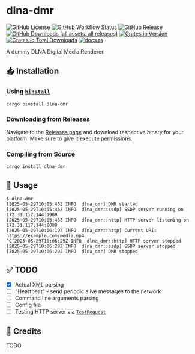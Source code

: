 # dlna-dmr

[![GitHub License](https://img.shields.io/github/license/PRO-2684/dlna-dmr?logo=opensourceinitiative)](https://github.com/PRO-2684/dlna-dmr/blob/main/LICENSE)
[![GitHub Workflow Status](https://img.shields.io/github/actions/workflow/status/PRO-2684/dlna-dmr/release.yml?logo=githubactions)](https://github.com/PRO-2684/dlna-dmr/blob/main/.github/workflows/release.yml)
[![GitHub Release](https://img.shields.io/github/v/release/PRO-2684/dlna-dmr?logo=githubactions)](https://github.com/PRO-2684/dlna-dmr/releases)
[![GitHub Downloads (all assets, all releases)](https://img.shields.io/github/downloads/PRO-2684/dlna-dmr/total?logo=github)](https://github.com/PRO-2684/dlna-dmr/releases)
[![Crates.io Version](https://img.shields.io/crates/v/dlna-dmr?logo=rust)](https://crates.io/crates/dlna-dmr)
[![Crates.io Total Downloads](https://img.shields.io/crates/d/dlna-dmr?logo=rust)](https://crates.io/crates/dlna-dmr)
[![docs.rs](https://img.shields.io/docsrs/dlna-dmr?logo=rust)](https://docs.rs/dlna-dmr)

A dummy DLNA Digital Media Renderer.

## 📥 Installation

### Using [`binstall`](https://github.com/cargo-bins/cargo-binstall)

```shell
cargo binstall dlna-dmr
```

### Downloading from Releases

Navigate to the [Releases page](https://github.com/PRO-2684/dlna-dmr/releases) and download respective binary for your platform. Make sure to give it execute permissions.

### Compiling from Source

```shell
cargo install dlna-dmr
```

## 📖 Usage

```shell
$ dlna-dmr
[2025-05-29T10:05:46Z INFO  dlna_dmr] DMR started
[2025-05-29T10:05:46Z INFO  dlna_dmr::ssdp] SSDP server running on 172.31.117.144:1900
[2025-05-29T10:05:46Z INFO  dlna_dmr::http] HTTP server listening on 172.31.117.144:8080
[2025-05-29T10:06:19Z INFO  dlna_dmr::http] Current URI: https://example.com/media.mp4
^C[2025-05-29T10:06:29Z INFO  dlna_dmr::http] HTTP server stopped
[2025-05-29T10:06:29Z INFO  dlna_dmr::ssdp] SSDP server stopped
[2025-05-29T10:06:29Z INFO  dlna_dmr] DMR stopped
```

## ✅ TODO

- [x] Actual XML parsing
- [ ] "Heartbeat" - send periodic alive messages to the network
- [ ] Command line arguments parsing
- [ ] Config file
- [ ] Testing HTTP server via [`TestRequest`](https://docs.rs/tiny_http/0.12.0/tiny_http/struct.TestRequest.html)

## 🎉 Credits

TODO
